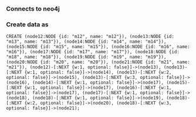 ### Connects to neo4j

### Create data as

`
    CREATE
    (node12:NODE {id: "m12", name: "m12"}),
    (node13:NODE {id: "m13", name: "m13"}),
    (node14:NODE {id: "m14", name: "m14"}),
    (node15:NODE {id: "m15", name: "m15"}),
    (node16:NODE {id: "m16", name: "m16"}),
    (node17:NODE {id: "m17", name: "m17"}),
    (node18:NODE {id: "m18", name: "m18"}),
    (node19:NODE {id: "m19", name: "m19"}),
    (node20:NODE {id: "m20", name: "m20"}),
    (node21:NODE {id: "m21", name: "m21"}),
    (node12)-[:NEXT {w:1, optional: false}]->(node13),
    (node13)-[:NEXT {w:1, optional: false}]->(node14),
    (node13)-[:NEXT {w:2, optional: false}]->(node15),
    (node13)-[:NEXT {w:3, optional: false}]->(node16),
    (node14)-[:NEXT {w:1, optional: false}]->(node17),
    (node15)-[:NEXT {w:1, optional: false}]->(node17),
    (node16)-[:NEXT {w:1, optional: false}]->(node17),
    (node17)-[:NEXT {w:1, optional: false}]->(node18),
    (node18)-[:NEXT {w:1, optional: false}]->(node19),
    (node18)-[:NEXT {w:2, optional: false}]->(node20),
    (node18)-[:NEXT {w:3, optional: false}]->(node21);
`